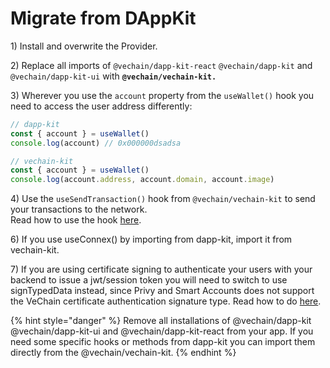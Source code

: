# Migrate from DAppKit

1\) Install and overwrite the Provider.

2\) Replace all imports of `@vechain/dapp-kit-react` `@vechain/dapp-kit` and `@vechain/dapp-kit-ui` with **`@vechain/vechain-kit.`**

3\) Wherever you use the `account` property from the `useWallet()` hook you need to access the user address differently:

```typescript
// dapp-kit
const { account } = useWallet()
console.log(account) // 0x000000dsadsa

// vechain-kit
const { account } = useWallet()
console.log(account.address, account.domain, account.image)
```

4\) Use the `useSendTransaction()` hook from `@vechain/vechain-kit` to send your transactions to the network. \
Read how to use the hook [here](../send-transactions.md).

6\) If you use useConnex() by importing from dapp-kit, import it from vechain-kit.

7\) If you are using certificate signing to authenticate your users with your backend to issue a jwt/session token you will need to switch to use signTypedData instead, since Privy and Smart Accounts does not support the VeChain certificate authentication signature type. Read how to do [here](../sign-messages.md).

{% hint style="danger" %}
Remove all installations of @vechain/dapp-kit @vechain/dapp-kit-ui and @vechain/dapp-kit-react from your app. If you need some specific hooks or methods from dapp-kit you can import them directly from the @vechain/vechain-kit.
{% endhint %}

